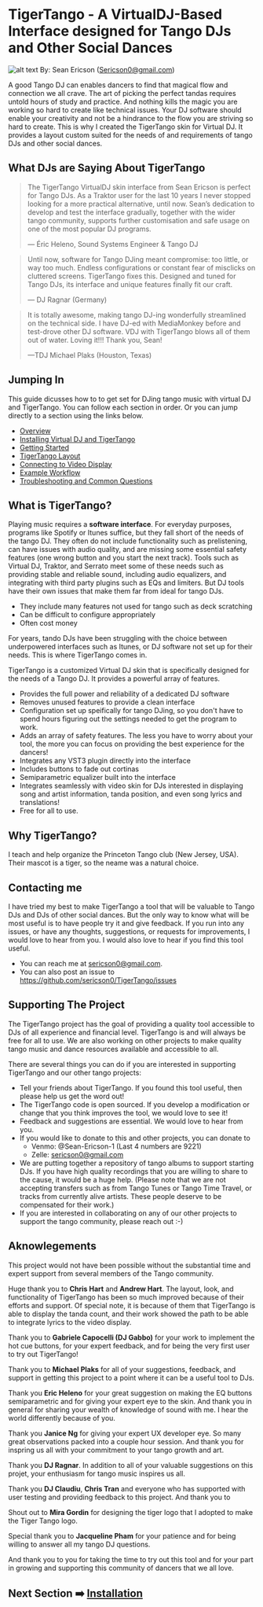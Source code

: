 # TigerTango - A VirtualDJ-Based Interface designed for Tango DJs and Other Social Dances
![alt text](<TigerTango Logo.png>)
By: Sean Ericson (Sericson0@gmail.com)

A good Tango DJ can enables dancers to find that magical flow and connection we all crave. The art of picking the perfect tandas requires untold hours of study and practice. And nothing kills the magic you are working so hard to create like technical issues. Your DJ software should enable your creativity and not be a hindrance to the flow you are striving so hard to create. This is why I created the TigerTango skin for Virtual DJ. It provides a layout custom suited for the needs of and requirements of tango DJs and other social dances.

## What DJs are Saying About TigerTango
>The TigerTango VirtualDJ skin interface from Sean Ericson is perfect for Tango DJs. As a Traktor user for the last 10 years I never stopped looking for a more practical alternative, until now. Sean’s dedication to develop and test the interface gradually, together with the wider tango community, supports further customisation and safe usage on one of the most popular DJ programs.
>
>— Éric Heleno,
Sound Systems Engineer & Tango DJ


>Until now, software for Tango DJing meant compromise: too little, or way too much. Endless configurations or constant fear of misclicks on cluttered screens. TigerTango fixes this. Designed and tuned for Tango DJs, its interface and unique features finally fit our craft.
>
> — DJ Ragnar (Germany)


>It is totally awesome, making tango DJ-ing wonderfully streamlined on the technical side. I have DJ-ed with MediaMonkey before and test-drove other DJ software. VDJ with TigerTango blows all of them out of water. Loving it!!!  Thank you, Sean!    
>
> —TDJ Michael Plaks (Houston, Texas) 

## Jumping In 
This guide dicusses how to to get set for DJing tango music with virtual DJ and TigerTango. You can follow each section in order. Or you can jump directly to a section using the links below.
- [Overview](#what-is-tigertango)
- [Installing Virtual DJ and TigerTango](docs/sections/Installation.md)
- [Getting Started](docs/sections/GettingStarted.md)
- [TigerTango Layout](docs/sections/Layout.md)
- [Connecting to Video Display](docs/sections/VideoDisplay.md)
- [Example Workflow](docs/sections/ExampleWorkflow.md)
- [Troubleshooting and Common Questions](docs/sections/Troubleshooting.md)


## What is TigerTango? 
Playing music requires a **software interface**. For everyday purposes, programs like Spotify or Itunes suffice, but they fall short of the needs of the tango DJ. They often do not include functionality such as prelistening, can have issues with audio quality, and are missing some essential safety features (one wrong button and you start the next track). Tools such as Virtual DJ, Traktor, and Serrato meet some of these needs such as providing stable and reliable sound, including audio equalizers, and integrating with third party plugins such as EQs and limiters. But DJ tools have their own issues that make them far from ideal for tango DJs.
* They include many features not used for tango such as deck scratching
* Can be difficult to configure appropriately
* Often cost money

For years, tando DJs have been struggling with the choice between underpowered interfaces such as Itunes, or DJ software not set up for their needs. This is where TigerTango comes in. 

TigerTango is a customized Virtual DJ skin that is specifically designed for the needs of a Tango DJ. It provides a powerful array of features.
* Provides the full power and reliability of a dedicated DJ software
* Removes unused features to provide a clean interface
* Configuration set up speifically for tango DJing, so you don't have to spend hours figuring out the settings needed to get the program to work. 
* Adds an array of safety features. The less you have to worry about your tool, the more you can focus on providing the best experience for the dancers!
* Integrates any VST3 plugin directly into the interface
* Includes buttons to fade out cortinas
* Semiparametric equalizer built into the interface
* Integrates seamlessly with video skin for DJs interested in displaying song and artist information, tanda position, and even song lyrics and translations!
* Free for all to use. 


## Why TigerTango? 
I teach and help organize the Princeton Tango club (New Jersey, USA). Their mascot is a tiger, so the neame was a natural choice. 

## Contacting me


I have tried my best to make TigerTango a tool that will be valuable to Tango DJs and DJs of other social dances. But the only way to know what will be most useful is to have people try it and give feedback. If you run into any issues, or have any thoughts, suggestions, or requests for improvements, I would love to hear from you. I would also love to hear if you find this tool useful.

* You can reach me at sericson0@gmail.com.
* You can also post an issue to https://github.com/sericson0/TigerTango/issues

## Supporting The Project
The TigerTango project has the goal of providing a quality tool accessible to DJs of all experience and financial level. TigerTango is and will always be free for all to use. We are also working on other projects to make quality tango music and dance resources available and accessible to all. 

There are several things you can do if you are interested in supporting TigerTango and our other tango projects: 
* Tell your friends about TigerTango. If you found this tool useful, then please help us get the word out!
* The TigerTango code is open sourced. If you develop a modification or change that you think improves the tool, we would love to see it!
* Feedback and suggestions are essential. We would love to hear from you.
* If you would like to donate to this and other projects, you can donate to 
   * Venmo: @Sean-Ericson-1   (Last 4 numbers are 9221) 
   * Zelle: sericson0@gmail.com 
* We are putting together a repository of tango albums to support starting DJs. If you have high quality recordings that you are willing to share to the cause, it would be a huge help. (Please note that we are not accepting transfers such as from Tango Tunes or Tango Time Travel, or tracks from currently alive artists. These people deserve to be compensated for their work.) 
* If you are interested in collaborating on any of our other projects to support the tango community, please reach out :-) 

## Aknowlegements
This project would not have been possible without the substantial time and expert support from several members of the Tango community.

Huge thank you to **Chris Hart** and **Andrew Hart**. The layout, look, and functionality of TigerTango has been so much improved because of their efforts and support. Of special note, it is because of them that TigerTango is able to display the tanda count, and their work showed the path to be able to integrate lyrics to the video display.

Thank you to **Gabriele Capocelli (DJ Gabbo)** for your work to implement the hot cue buttons, for your expert feedback, and for being the very first user to try out TigerTango!

Thank you to **Michael Plaks** for all of your suggestions, feedback, and support in getting this project to a point where it can be a useful tool to DJs.

Thank you **Eric Heleno** for your great suggestion on making the EQ buttons semiparametric and for giving your expert eye to the skin. And thank you in general for sharing your wealth of knowledge of sound with me. I hear the world differently because of you.

Thank you **Janice Ng** for giving your expert UX developer eye. So many great observations packed into a couple hour session. And thank you for inspring us all with your commitment to your tango growth and art.

Thank you **DJ Ragnar**. In addition to all of your valuable suggestions on this projet, your enthusiasm for tango music inspires us all.  

Thank you **DJ Claudiu**, **Chris Tran** and everyone who has supported with user testing and providing feedback to this project. And thank you to

Shout out to **Mira Gordin** for designing the tiger logo that I adopted to make the Tiger Tango logo.

Special thank you to **Jacqueline Pham** for your patience and for being willing to answer all my tango DJ questions.

And thank you to you for taking the time to try out this tool and for your part in growing and supporting this community of dancers that we all love.

## Next Section ➡️ [Installation](docs/sections/Installation.md)